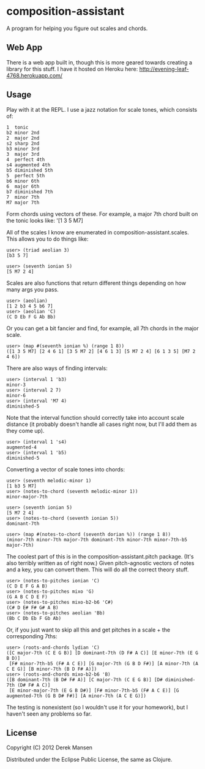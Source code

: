 # composition-assistant

A program for helping you figure out scales and chords.

## Web App

There is a web app built in, though this is more geared towards creating a library for this stuff. I have it hosted on Heroku here: http://evening-leaf-4768.herokuapp.com/

## Usage

Play with it at the REPL. I use a jazz notation for scale tones, which consists of:

    1  tonic
    b2 minor 2nd
    2  major 2nd
    s2 sharp 2nd
    b3 minor 3rd
    3  major 3rd
    4  perfect 4th
    s4 augmented 4th
    b5 diminished 5th
    5  perfect 5th
    b6 minor 6th
    6  major 6th
    b7 diminished 7th
    7  minor 7th
    M7 major 7th

Form chords using vectors of these. For example, a major 7th chord built on the tonic looks like: '[1 3 5 M7]

All of the scales I know are enumerated in composition-assistant.scales. This allows you to do things like:

    user> (triad aeolian 3)
    [b3 5 7]

    user> (seventh ionian 5)
    [5 M7 2 4]

Scales are also functions that return different things depending on how many args you pass.

    user> (aeolian)
    [1 2 b3 4 5 b6 7]
    user> (aeolian 'C)
    (C D Eb F G Ab Bb)

Or you can get a bit fancier and find, for example, all 7th chords in the major scale.

    user> (map #(seventh ionian %) (range 1 8))
    ([1 3 5 M7] [2 4 6 1] [3 5 M7 2] [4 6 1 3] [5 M7 2 4] [6 1 3 5] [M7 2 4 6])

There are also ways of finding intervals:

    user> (interval 1 'b3)
    minor-3
    user> (interval 2 7)
    minor-6
    user> (interval 'M7 4)
    diminished-5

Note that the interval function should correctly take into account scale distance (it probably doesn't handle all cases right now, but I'll add them as they come up).

    user> (interval 1 's4)
    augmented-4
    user> (interval 1 'b5)
    diminished-5

Converting a vector of scale tones into chords:

    user> (seventh melodic-minor 1)
    [1 b3 5 M7]
    user> (notes-to-chord (seventh melodic-minor 1))
    minor-major-7th

    user> (seventh ionian 5)
    [5 M7 2 4]
    user> (notes-to-chord (seventh ionian 5))
    dominant-7th

    user> (map #(notes-to-chord (seventh dorian %)) (range 1 8))
    (minor-7th minor-7th major-7th dominant-7th minor-7th minor-7th-b5 major-7th)

The coolest part of this is in the composition-assistant.pitch package. (It's also terribly written as of right now.) Given pitch-agnostic vectors of notes and a key, you can convert them. This will do all the correct theory stuff.

    user> (notes-to-pitches ionian 'C)
    (C D E F G A B)
    user> (notes-to-pitches mixo 'G)
    (G A B C D E F)
    user> (notes-to-pitches mixo-b2-b6 'C#)
    (C# D E# F# G# A B)
    user> (notes-to-pitches aeolian 'Bb)
    (Bb C Db Eb F Gb Ab)

Or, if you just want to skip all this and get pitches in a scale + the corresponding 7ths:

    user> (roots-and-chords lydian 'C)
    ([C major-7th (C E G B)] [D dominant-7th (D F# A C)] [E minor-7th (E G B D)]
     [F# minor-7th-b5 (F# A C E)] [G major-7th (G B D F#)] [A minor-7th (A C E G)] [B minor-7th (B D F# A)])
    user> (roots-and-chords mixo-b2-b6 'B)
    ([B dominant-7th (B D# F# A)] [C major-7th (C E G B)] [D# diminished-7th (D# F# A C)]
     [E minor-major-7th (E G B D#)] [F# minor-7th-b5 (F# A C E)] [G augmented-7th (G B D# F#)] [A minor-7th (A C E G)])

The testing is nonexistent (so I wouldn't use it for your homework), but I haven't seen any problems so far.

## License

Copyright (C) 2012 Derek Mansen

Distributed under the Eclipse Public License, the same as Clojure.
